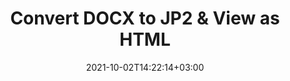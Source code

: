 ---
############################# Static ############################
layout: "autogen"
date: 2021-10-02T14:22:14+03:00
draft: false
path: "total/net/conversion/docx-to-jp2/"

############################# Head ############################
head_title: "Convert DOCX to JP2 in C# VB.NET & View as HTML"
head_description: "Code example to convert DOCX to JP2 and 100+ other file formats in .NET (C#, VB.NET, ASP.NET & .NET Core) applications. Display the Converted JP2 document as HTML viewer."

############################# Header ############################
title: "Convert DOCX to JP2 & View as HTML"
description: "Programmatically convert DOCX to JP2 in .NET applications using flexible options to customize the resultant document. Convert the complete document or specific pages based on page numbers or selective page ranges using the .NET document conversion library."

############################# SubMenu ############################
submenu:
    enable: false

############################# Content ############################
content:
    enable: true
    block:
    - title_left: "DOCX to JP2 Conversion in C# .NET"
      content_left: |
          DOCX to JP2 file conversion using C#. Add watermark and view the converted document as HTML without using any external software.

          -   Create **Converter** object to convert DOCX document
          -   Set the convert options for JP2 format
          -   Call **Convert** method of **Converter** class instance for conversion to JP2
          -   Set options for HTML viewer
          -   Create **Viewer** object to view converted JP2 as HTML
          
      title_right: "Convert Whole Document or Specific Pages"
      content_right: |
          You require `GroupDocs.Conversion` & `GroupDocs.Viewer` namespaces to convert between a wide range of popular document types such as PDF, Microsoft Word, Excel, PowerPoint, Project, Outlook, HTML, diagrams and image file formats. Explore other [.NET APIs for Office documents](https://products.conholdate.com/total/net/) as offered by Conholdate.Total.
          
          Get the respective assembly files from the [downloads](https://downloads.conholdate.com/total/net) or fetch the whole package from [Nuget](https://www.nuget.org/packages/Conholdate.Total/) to add 'Conholdate.Total` directly in your workspace.
          
      code: |
          ```cs {linenos=false}
          // Convert DOCX to JP2 using GroupDocs.Conversion API
          // Create Converter object to convert DOCX document
          using (Converter converter = new Converter("input.docx"))
          {
              // set the convert options for JP2 format
              var convertOptions = converter.GetPossibleConversions()["jp2"].ConvertOptions;

              // convert to JP2 format
              converter.Convert("output.jp2", convertOptions);
          }

          // Set options for HTML viewer
          HtmlViewOptions viewOptions = HtmlViewOptions.ForEmbeddedResources("output{0}.html");

          // Create Viewer object to view converted JP2 as HTML
          using (Viewer viewer = new Viewer("output.jp2"))
          {
              viewer.View(viewOptions);
          }
          ```
    - title_left: "Add Watermark to Converted JP2 in C#"
      content_left: |
          Accurately convert documents (DOCX to JP2) exactly as the original file and apply text or image watermarks to the converted document pages using C# .NET.

          -   Create **Converter** object to convert DOCX document
          -   Create new instance of **WatermarkOptions** class
          -   Specify watermark properties (color, width, text, image etc)
          -   Instantiate the proper **ConvertOptions** class
          -   Set **Watermark** property of the **ConvertOptions** instance
          -   Call **Convert** method of **Converter** class instance for conversion to JP2
        
      title_right: "Source Document Information Extraction"
      content_right: |
          The documents information extraction feature not only allows getting the basic information about the source document file but it also supports extracting some valuable file-format specific information such as project start and end dates of a Microsoft Project file, any printing restrictions on a PDF document, list of folders enclosed in an Outlook data file etc. 

          Convert popular document file formats on different operating systems such as Windows, Linux or macOS while using platforms such as Windows Azure, Mono and Xamarin.
          
      code: |
          ```cs {linenos=false}
          // Create Converter object to convert DOCX document
          using (Converter converter = new Converter("input.docx"))
          {
              // Create new instance of WatermarkOptions class
              WatermarkOptions watermark = new WatermarkOptions
              {
                  Text = "Sample watermark",
                  Color = Color.Red,
                  Width = 100,
                  Height = 100,
                  Background = true
              };

              // Instantiate the proper ConvertOptions class
              PdfConvertOptions options = new PdfConvertOptions
              {
                  Watermark = watermark
              };

              // convert to JP2 format
              converter.Convert("output.jp2", options);
          }
          ```
############################# About Formats ############################
about_formats:
    enable: false
############################# More Formats ############################
more_formats:
    enable: true
    auto: false
    other_out_formats: PDF DOCX DOT DOTX DOTM TXT RTF HTML MHTML XLS XLSX XLSM XLT XLTX XLTM CSV DIF PPT PPTX PPS PPSX POT POTX POTM ODT OTT OTP ODP ODS EMZ WMZ SVGZ TEX DCM WMF BMP PNG GIF JPEG TIFF
############################# Back to top ###############################
back_to_top:
  enable: true
---